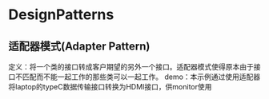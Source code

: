 # DesignPatterns

## 适配器模式(Adapter Pattern)
 定义：将一个类的接口转成客户期望的另外一个接口。适配器模式使得原本由于接口不匹配而不能一起工作的那些类可以一起工作。
 demo：本示例通过使用适配器将laptop的typeC数据传输接口转换为HDMI接口，供monitor使用
